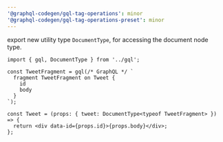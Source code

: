 ```yaml
---
'@graphql-codegen/gql-tag-operations': minor
'@graphql-codegen/gql-tag-operations-preset': minor
---
```


export new utility type `DocumentType`, for accessing the document node type.

```tsx
import { gql, DocumentType } from '../gql';

const TweetFragment = gql(/* GraphQL */ `
  fragment TweetFragment on Tweet {
    id
    body
  }
`);

const Tweet = (props: { tweet: DocumentType<typeof TweetFragment> }) => {
  return <div data-id={props.id}>{props.body}</div>;
};
```
